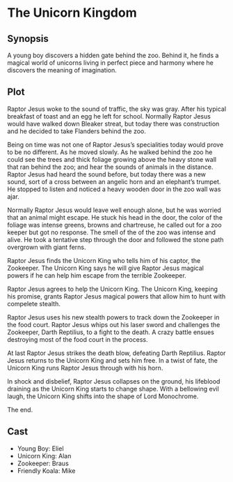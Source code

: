 # The Unicorn Kingdom

## Synopsis

A young boy discovers a hidden gate behind the zoo.
Behind it, he finds a magical world of unicorns living in perfect piece and harmony where he discovers the meaning of imagination.

## Plot

Raptor Jesus woke to the sound of traffic, the sky was gray.
After his typical breakfast of toast and an egg he left for school.
Normally Raptor Jesus would have walked down Bleaker streat, but today there was construction and he decided to take Flanders behind the zoo.

Being on time was not one of Raptor Jesus’s specialities today would prove to be no different.
As he moved slowly.
As he walked behind the zoo he could see the trees and thick foliage growing above the heavy stone wall that ran behind the zoo; and hear the sounds of animals in the distance.
Raptor Jesus had heard the sound before, but today there was a new sound, sort of a cross between an angelic horn and an elephant’s trumpet.
He stopped to listen and noticed a heavy wooden door in the zoo wall was ajar.

Normally Raptor Jesus would leave well enough alone, but he was worried that an animal might escape.
He stuck his head in the door, the color of the foliage was intense greens, browns and chartreuse, he called out for a zoo keeper but got no response.
The smell of the of the zoo was intense and alive.
He took a tentative step through the door and followed the stone path overgrown with giant ferns.

Raptor Jesus finds the Unicorn King who tells him of his captor, the Zookeeper. The Unicorn King says he will give Raptor Jesus magical powers if he can help him escape from the terrible Zookeeper.

Raptor Jesus agrees to help the Unicorn King. The Unicorn King, keeping his promise, grants Raptor Jesus magical powers that allow him to hunt with compelete stealth.

Raptor Jesus uses his new stealth powers to track down the Zookeeper in the food court. Raptor Jesus whips out his laser sword and challenges the Zookeeper, Darth Reptilius, to a fight to the death. A crazy battle ensues destroying most of the food court in the process.

At last Raptor Jesus strikes the death blow, defeating Darth Reptilius. Raptor Jesus returns to the Unicorn King and sets him free. In a twist of fate, the Unicorn King runs Raptor Jesus through with his horn.

In shock and disbelief, Raptor Jesus collapses on the ground, his lifeblood draining as the Unicorn King starts to change shape. With a bellowing evil laugh, the Unicorn King shifts into the shape of Lord Monochrome.

The end.

## Cast

* Young Boy: Eliel
* Unicorn King: Alan
* Zookeeper: Braus
* Friendly Koala: Mike
